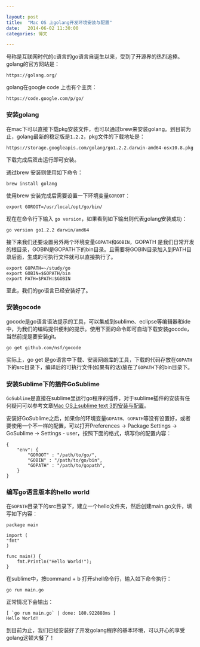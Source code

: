 ```yaml
---

layout: post
title:  "Mac OS 上golang开发环境安装与配置"
date:   2014-06-02 11:30:00
categories: 博文

---
```


号称是互联网时代的c语言的go语言自诞生以来，受到了开源界的热烈追捧。golang的官方网站是：

	https://golang.org/

golang在google code 上也有个主页：

	https://code.google.com/p/go/


### 安装golang

在mac下可以直接下载pkg安装文件，也可以通过brew来安装golang。到目前为止，golang最新的稳定版是`1.2.2`，pkg文件的下载地址是：

	https://storage.googleapis.com/golang/go1.2.2.darwin-amd64-osx10.8.pkg
	
下载完成后双击运行即可安装。

通过brew 安装则使用如下命令：

	brew install golang
	
使用brew 安装完成后需要设置一下环境变量`GOROOT`：

	export GOROOT=/usr/local/opt/go/bin/
	
现在在命令行下输入 `go version`，如果看到如下输出则代表golang安装成功：

	go version go1.2.2 darwin/amd64
	
接下来我们还要设置另外两个环境变量`GOPATH`和`GOBIN`，GOPATH 是我们日常开发的根目录，GOBIN是GOPATH下的bin目录。且需要将GOBIN目录加入到PATH目录后面，生成的可执行文件就可以直接执行了。

	export GOPATH=~/study/go
	export GOBIN=$GOPATH/bin
	export PATH=$PATH:$GOBIN
	
至此，我们的go语言已经安装好了。


### 安装gocode

gocode是go语言语法提示的工具，可以集成到sublime、eclipse等编辑器和ide中，为我们的编码提供便利的提示。使用下面的命令即可自动下载安装gocode，当然前提是要安装git。

	go get github.com/nsf/gocode
	
实际上，go get 是go语言中下载、安装网络库的工具，下载的代码存放在`GOPATH`下的src目录下，编译后的可执行文件(如果有的话)放在了`GOPATH`下的bin目录下。

	
### 安装Sublime下的插件GoSublime

`GoSublime`是直接在sublime里运行go程序的插件，对于sublime插件的安装有任何疑问可以参考文章[Mac OS上sublime text 3的安装与配置](http://tabalt.net/blog/install-sublime-text-3-on-mac)。

安装好GoSublime之后，如果你的环境变量`GOPATH`、`GOPATH`等没有设置好，或者要使用一个不一样的配置，可以打开Preferences -> Package Settings -> GoSublime -> Settings - user，按照下面的格式，填写你的配置内容：

	{
    	"env": {
    		"GOROOT" : "/path/to/go/",
     		"GOBIN" : "/path/to/go/bin",
     		"GOPATH" : "/path/to/gopath",
    	}
	}


### 编写go语言版本的hello world


在`GOPATH`目录下的src目录下，建立一个hello文件夹，然后创建main.go文件，填写如下内容：

	package main

	import (
    "fmt"
	)

	func main() {
    	fmt.Println("Hello World!");
	}

在sublime中，按command + b 打开shell命令行，输入如下命令执行：

	go run main.go

正常情况下会输出：

	[ `go run main.go` | done: 180.922888ms ]
  	Hello World!


到目前为止，我们已经安装好了开发golang程序的基本环境，可以开心的享受golang这顿大餐了！







